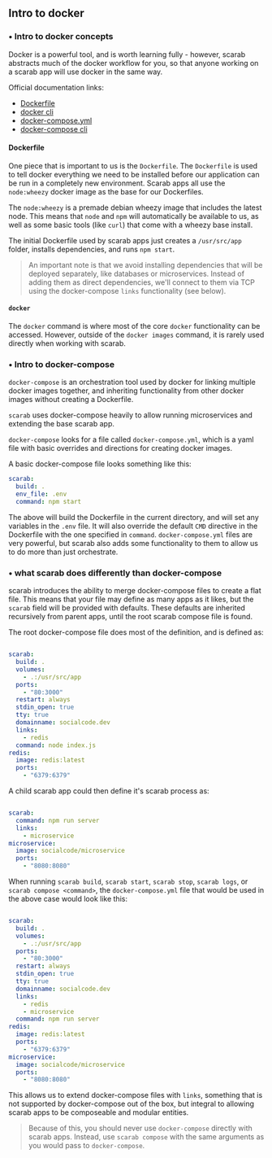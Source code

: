 Intro to docker
---

### • Intro to docker concepts

Docker is a powerful tool, and is worth learning fully - however, scarab abstracts much of the docker workflow for you, so that anyone working on a scarab app will use docker in the same way.

Official documentation links:

- [Dockerfile](https://docs.docker.com/engine/reference/builder/)
- [docker cli](https://docs.docker.com/engine/reference/commandline/cli/)
- [docker-compose.yml](https://docs.docker.com/compose/compose-file/)
- [docker-compose cli](https://docs.docker.com/compose/reference/docker-compose/)

#### Dockerfile

One piece that is important to us is the `Dockerfile`. The `Dockerfile` is used to tell docker everything we need to be installed before our application can be run in a completely new environment. Scarab apps all use the `node:wheezy` docker image as the base for our Dockerfiles.

The `node:wheezy` is a premade debian wheezy image that includes the latest node. This means that `node` and `npm` will automatically be available to us, as well as some basic tools (like `curl`) that come with a wheezy base install.

The initial Dockerfile used by scarab apps just creates a `/usr/src/app` folder, installs dependencies, and runs `npm start`.

> An important note is that we avoid installing dependencies that will be deployed separately, like databases or microservices. Instead of adding them as direct dependencies, we'll connect to them via TCP using the docker-compose `links` functionality (see below).

#### `docker`

The `docker` command is where most of the core `docker` functionality can be accessed. However, outside of the `docker images` command, it is rarely used directly when working with scarab.

### • Intro to docker-compose

`docker-compose` is an orchestration tool used by docker for linking multiple docker images together, and inheriting functionality from other docker images without creating a Dockerfile.

`scarab` uses docker-compose heavily to allow running microservices and extending the base scarab app.

`docker-compose` looks for a file called `docker-compose.yml`, which is a yaml file with basic overrides and directions for creating docker images.

A basic docker-compose file looks something like this:

```yaml
scarab:
  build: .
  env_file: .env
  command: npm start
```

The above will build the Dockerfile in the current directory, and will set any variables in the `.env` file. It will also override the default `CMD` directive in the Dockerfile with the one specified in `command`. `docker-compose.yml` files are very powerful, but scarab also adds some functionality to them to allow us to do more than just orchestrate.

### • what scarab does differently than docker-compose

scarab introduces the ability to merge docker-compose files to create a flat file. This means that your file may define as many apps as it likes, but the `scarab` field will be provided with defaults. These defaults are inherited recursively from parent apps, until the root scarab compose file is found.

The root docker-compose file does most of the definition, and is defined as:

```yaml

scarab:
  build: .
  volumes:
    - .:/usr/src/app
  ports:
    - "80:3000"
  restart: always
  stdin_open: true
  tty: true
  domainname: socialcode.dev
  links:
    - redis
  command: node index.js
redis:
  image: redis:latest
  ports:
    - "6379:6379"
```

A child scarab app could then define it's scarab process as:

```yaml

scarab:
  command: npm run server
  links:
    - microservice
microservice:
  image: socialcode/microservice
  ports:
    - "8080:8080"
```

When running `scarab build`, `scarab start`, `scarab stop`, `scarab logs`, or `scarab compose <command>`, the `docker-compose.yml` file that would be used in the above case would look like this:

```yaml

scarab:
  build: .
  volumes:
    - .:/usr/src/app
  ports:
    - "80:3000"
  restart: always
  stdin_open: true
  tty: true
  domainname: socialcode.dev
  links:
    - redis
    - microservice
  command: npm run server
redis:
  image: redis:latest
  ports:
    - "6379:6379"
microservice:
  image: socialcode/microservice
  ports:
    - "8080:8080"
```

This allows us to extend docker-compose files with `links`, something that is not supported by docker-compose out of the box, but integral to allowing scarab apps to be composeable and modular entities.

> Because of this, you should never use `docker-compose` directly with scarab apps. Instead, use `scarab compose` with the same arguments as you would pass to `docker-compose`.
